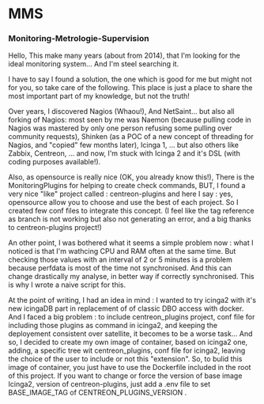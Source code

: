 # MMS
<h3>Monitoring-Metrologie-Supervision</h3>

Hello, This make many years (about from 2014), that I'm looking for the ideal monitoring system... And I'm steel searching it.

I have to say I found a solution, the one which is good for me but might not for you, so take care of the following. This place is just a place to share the most important part of my knowledge, but not the truth!

Over years, I discovered Nagios (Whaou!), And NetSaint... but also all forking of Nagios: most seen by me was Naemon (because pulling code in Nagios was mastered by only one person refusing some pulling over community requests), Shinken (as a POC of a new concept of threading for Nagios, and "copied" few months later), Icinga 1, ... but also others like Zabbix, Centreon, ... and now, I'm stuck with Icinga 2 and it's DSL (with coding purposes available!).

Also, as opensource is really nice (OK, you already know this!), There is the MonitoringPlugins for helping to create check commands, BUT, I found a very nice "like" project called : centreon-plugins and here I say : yes, opensource allow you to choose and use the best of each project. So I created few conf files to integrate this concept. (I feel like the tag reference as branch is not working but also not generating an error, and a big thanks to centreon-plugins project!)

An other point, I was bothered what it seems a simple problem now : what I noticed is that I'm wathcing CPU and RAM often at the same time. But checking those values with an interval of 2 or 5 minutes is a problem because perfdata is most of the time not synchronised. And this can change drastically my analyse, in better way if correctly synchronised. This is why I wrote a naive script for this.

At the point of writing, I had an idea in mind : I wanted to try icinga2 with it's new icingaDB part in replacement of of classic DBO access with docker. And I faced a big problem : to include centreon_plugins project, conf file for including those plugins as command in icinga2, and keeping the deployement consistent over satellite, it becomes to be a worse task... And so, I decided to create my own image of container, based on icinga2 one, adding, a specific tree wit centreon_plugins, conf file for icinga2, leaving the choice of the user to include or not this "extension". So, to bulid this image of container, you just have to use the Dockerfile included in the root of this project. If you want to change or force the version of base image Icinga2, version of centreon-plugins, just add a .env file to set BASE_IMAGE_TAG of CENTREON_PLUGINS_VERSION .
